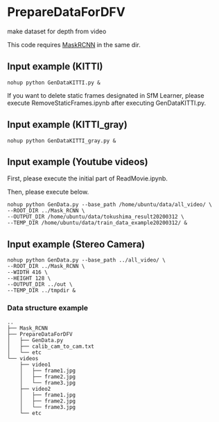 # PrepareDataForDFV
make dataset for depth from video

This code requires [MaskRCNN](https://github.com/matterport/Mask_RCNN) in the same dir.

## Input example (KITTI)

```script
nohup python GenDataKITTI.py &
```

 If you want to delete static frames designated in SfM Learner, please execute RemoveStaticFrames.ipynb after executing GenDataKITTI.py.
 
 
## Input example (KITTI_gray)

```script
nohup python GenDataKITTI_gray.py &
```

## Input example (Youtube videos)

First, please execute the initial part of ReadMovie.ipynb.

Then, please execute below.

```script
nohup python GenData.py --base_path /home/ubuntu/data/all_video/ \
--ROOT_DIR ../Mask_RCNN \
--OUTPUT_DIR /home/ubuntu/data/tokushima_result20200312 \
--TEMP_DIR /home/ubuntu/data/train_data_example20200312/ &
```



## Input example (Stereo Camera)

```script
nohup python GenData.py --base_path ../all_video/ \
--ROOT_DIR ../Mask_RCNN \
--WIDTH 416 \
--HEIGHT 128 \
--OUTPUT_DIR ../out \
--TEMP_DIR ../tmpdir &
```


### Data structure example

```
..
├── Mask_RCNN
├── PrepareDataForDFV
│   ├── GenData.py
│   ├── calib_cam_to_cam.txt
│   └── etc
└── videos
    ├── video1
    │   ├── frame1.jpg
    │   ├── frame2.jpg
    │   └── frame3.jpg
    ├── video2
    │   ├── frame1.jpg
    │   ├── frame2.jpg
    │   └── frame3.jpg
    └── etc
```
